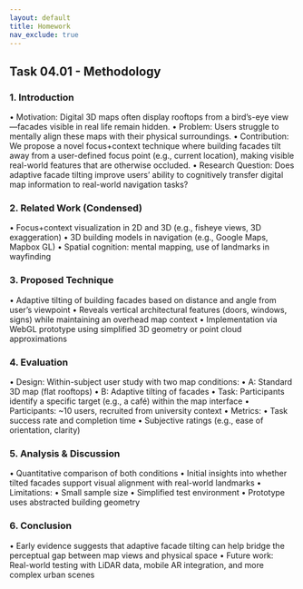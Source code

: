```yaml
---
layout: default
title: Homework
nav_exclude: true
---
```


## Task 04.01 - Methodology

### 1. Introduction

• Motivation: Digital 3D maps often display rooftops from a bird’s-eye view—facades visible in real life remain hidden.
• Problem: Users struggle to mentally align these maps with their physical surroundings.
• Contribution: We propose a novel focus+context technique where building facades tilt away from a user-defined focus point (e.g., current location), making visible real-world features that are otherwise occluded.
• Research Question: Does adaptive facade tilting improve users’ ability to cognitively transfer digital map information to real-world navigation tasks?

### 2. Related Work (Condensed)

• Focus+context visualization in 2D and 3D (e.g., fisheye views, 3D exaggeration)
• 3D building models in navigation (e.g., Google Maps, Mapbox GL)
• Spatial cognition: mental mapping, use of landmarks in wayfinding

### 3. Proposed Technique

• Adaptive tilting of building facades based on distance and angle from user’s viewpoint
• Reveals vertical architectural features (doors, windows, signs) while maintaining an overhead map context
• Implementation via WebGL prototype using simplified 3D geometry or point cloud approximations

### 4. Evaluation

• Design: Within-subject user study with two map conditions:
• A: Standard 3D map (flat rooftops)
• B: Adaptive tilting of facades
• Task: Participants identify a specific target (e.g., a café) within the map interface
• Participants: ~10 users, recruited from university context
• Metrics:
• Task success rate and completion time
• Subjective ratings (e.g., ease of orientation, clarity)

### 5. Analysis & Discussion

• Quantitative comparison of both conditions
• Initial insights into whether tilted facades support visual alignment with real-world landmarks
• Limitations:
• Small sample size
• Simplified test environment
• Prototype uses abstracted building geometry

### 6. Conclusion

• Early evidence suggests that adaptive facade tilting can help bridge the perceptual gap between map views and physical space
• Future work: Real-world testing with LiDAR data, mobile AR integration, and more complex urban scenes
